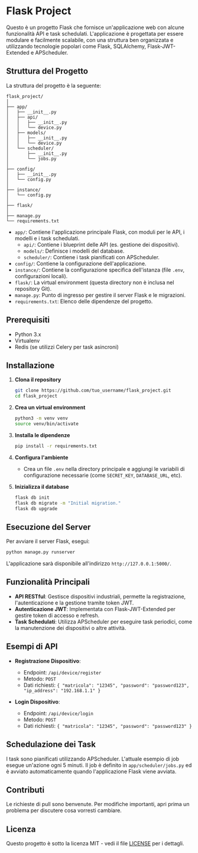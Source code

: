 # Flask Project

Questo è un progetto Flask che fornisce un'applicazione web con alcune funzionalità API e task schedulati. L'applicazione è progettata per essere modulare e facilmente scalabile, con una struttura ben organizzata e utilizzando tecnologie popolari come Flask, SQLAlchemy, Flask-JWT-Extended e APScheduler.

## Struttura del Progetto

La struttura del progetto è la seguente:

```
flask_project/
│
├── app/
│   ├── __init__.py
│   ├── api/
│   │   ├── __init__.py
│   │   └── device.py
│   ├── models/
│   │   ├── __init__.py
│   │   └── device.py
│   └── scheduler/
│       ├── __init__.py
│       └── jobs.py
│
├── config/
│   ├── __init__.py
│   └── config.py
│
├── instance/
│   └── config.py
│
├── flask/
│
├── manage.py
└── requirements.txt
```

- `app/`: Contiene l'applicazione principale Flask, con moduli per le API, i modelli e i task schedulati.
  - `api/`: Contiene i blueprint delle API (es. gestione dei dispositivi).
  - `models/`: Definisce i modelli del database.
  - `scheduler/`: Contiene i task pianificati con APScheduler.
- `config/`: Contiene la configurazione dell'applicazione.
- `instance/`: Contiene la configurazione specifica dell'istanza (file `.env`, configurazioni locali).
- `flask/`: La virtual environment (questa directory non è inclusa nel repository Git).
- `manage.py`: Punto di ingresso per gestire il server Flask e le migrazioni.
- `requirements.txt`: Elenco delle dipendenze del progetto.

## Prerequisiti

- Python 3.x
- Virtualenv
- Redis (se utilizzi Celery per task asincroni)

## Installazione

1. **Clona il repository**
   ```bash
   git clone https://github.com/tuo_username/flask_project.git
   cd flask_project
   ```

2. **Crea un virtual environment**
   ```bash
   python3 -m venv venv
   source venv/bin/activate
   ```

3. **Installa le dipendenze**
   ```bash
   pip install -r requirements.txt
   ```

4. **Configura l'ambiente**
   - Crea un file `.env` nella directory principale e aggiungi le variabili di configurazione necessarie (come `SECRET_KEY`, `DATABASE_URL`, etc).

5. **Inizializza il database**
   ```bash
   flask db init
   flask db migrate -m "Initial migration."
   flask db upgrade
   ```

## Esecuzione del Server

Per avviare il server Flask, esegui:

```bash
python manage.py runserver
```

L'applicazione sarà disponibile all'indirizzo `http://127.0.0.1:5000/`.

## Funzionalità Principali

- **API RESTful**: Gestisce dispositivi industriali, permette la registrazione, l'autenticazione e la gestione tramite token JWT.
- **Autenticazione JWT**: Implementata con Flask-JWT-Extended per gestire token di accesso e refresh.
- **Task Schedulati**: Utilizza APScheduler per eseguire task periodici, come la manutenzione dei dispositivi o altre attività.

## Esempi di API

- **Registrazione Dispositivo**:
  - Endpoint: `/api/device/register`
  - Metodo: `POST`
  - Dati richiesti: `{ "matricola": "12345", "password": "password123", "ip_address": "192.168.1.1" }`

- **Login Dispositivo**:
  - Endpoint: `/api/device/login`
  - Metodo: `POST`
  - Dati richiesti: `{ "matricola": "12345", "password": "password123" }`

## Schedulazione dei Task

I task sono pianificati utilizzando APScheduler. L'attuale esempio di job esegue un'azione ogni 5 minuti. Il job è definito in `app/scheduler/jobs.py` ed è avviato automaticamente quando l'applicazione Flask viene avviata.

## Contributi

Le richieste di pull sono benvenute. Per modifiche importanti, apri prima un problema per discutere cosa vorresti cambiare.

## Licenza

Questo progetto è sotto la licenza MIT - vedi il file [LICENSE](LICENSE) per i dettagli.

